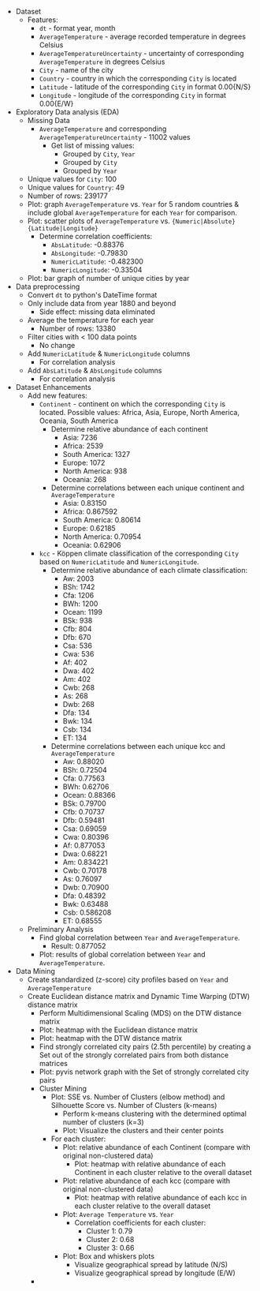 * Dataset
  * Features:
    * `dt` - format year, month
    * `AverageTemperature` - average recorded temperature in degrees Celsius
    * `AverageTemperatureUncertainty` - uncertainty of corresponding `AverageTemperature` in degrees Celsius
    * `City` - name of the city
    * `Country` - country in which the corresponding `City` is located
    * `Latitude` - latitude of the corresponding `City` in format 0.00{N/S}
    * `Longitude` - longitude of the corresponding `City` in format 0.00{E/W}
* Exploratory Data analysis (EDA)
  * Missing Data
    * `AverageTemperature` and corresponding `AverageTemperatureUncertainty` - 11002 values
      * Get list of missing values:
        * Grouped by `City`, `Year`
        * Grouped by `City`
        * Grouped by `Year`
  * Unique values for `City`: 100
  * Unique values for `Country`: 49
  * Number of rows: 239177
  * Plot: graph `AverageTemperature` vs. `Year` for 5 random countries & include global `AverageTemperature` for each `Year` for comparison.
  * Plot: scatter plots of `AverageTemperature` vs. `{Numeric|Absolute} {Latitude|Longitude}`
    * Determine correlation coefficients:
      * `AbsLatitude`: -0.88376
      * `AbsLongitude`: -0.79830
      * `NumericLatitude`: -0.482300
      * `NumericLongitude`: -0.33504
  * Plot: bar graph of number of unique cities by year 
* Data preprocessing
  * Convert `dt` to python's DateTime format
  * Only include data from year 1880 and beyond
    * Side effect: missing data eliminated
  * Average the temperature for each year
    * Number of rows: 13380
  * Filter cities with < 100 data points
    * No change
  * Add `NumericLatitude` & `NumericLongitude` columns
    * For correlation analysis
  * Add `AbsLatitude` & `AbsLongitude` columns
    * For correlation analysis
* Dataset Enhancements
  * Add new features:
    * `Continent` - continent on which the corresponding `City` is located. Possible values: Africa, Asia, Europe, North America, Oceania, South America
      * Determine relative abundance of each continent
        * Asia: 7236
        * Africa: 2539
        * South America: 1327
        * Europe: 1072
        * North America: 938
        * Oceania: 268
      * Determine correlations between each unique continent and `AverageTemperature`
        * Asia: 0.83150
        * Africa: 0.867592
        * South America: 0.80614
        * Europe: 0.62185
        * North America: 0.70954
        * Oceania: 0.62906
    * `kcc` - Köppen climate classification of the corresponding `City` based on `NumericLatitude` and `NumericLongitude`.
      * Determine relative abundance of each climate classification:
        * Aw: 2003
        * BSh: 1742
        * Cfa: 1206
        * BWh: 1200
        * Ocean: 1199
        * BSk: 938
        * Cfb: 804
        * Dfb: 670
        * Csa: 536
        * Cwa: 536
        * Af: 402
        * Dwa: 402
        * Am: 402
        * Cwb: 268
        * As: 268
        * Dwb: 268
        * Dfa: 134
        * Bwk: 134
        * Csb: 134
        * ET: 134
      * Determine correlations between each unique kcc and `AverageTemperature`
        * Aw: 0.88020
        * BSh: 0.72504
        * Cfa: 0.77563
        * BWh: 0.62706
        * Ocean: 0.88366
        * BSk: 0.79700
        * Cfb: 0.70737
        * Dfb: 0.59481
        * Csa: 0.69059
        * Cwa: 0.80396
        * Af: 0.877053
        * Dwa: 0.68221
        * Am: 0.834221
        * Cwb: 0.70178
        * As: 0.76097
        * Dwb: 0.70900
        * Dfa: 0.48392
        * Bwk: 0.63488
        * Csb: 0.586208
        * ET: 0.68555
  * Preliminary Analysis
    * Find global correlation between `Year` and `AverageTemperature`.
      * Result: 0.877052
    * Plot: results of global correlation between `Year` and `AverageTemperature`.
* Data Mining
  * Create standardized (z-score) city profiles based on `Year` and `AverageTemperature`
  * Create Euclidean distance matrix and Dynamic Time Warping (DTW) distance matrix
    * Perform Multidimensional Scaling (MDS) on the DTW distance matrix
    * Plot: heatmap with the Euclidean distance matrix
    * Plot: heatmap with the DTW distance matrix
    * Find strongly correlated city pairs (2.5th percentile) by creating a Set out of the strongly correlated pairs from both distance matrices
    * Plot: pyvis network graph with the Set of strongly correlated city pairs
    * Cluster Mining
      * Plot: SSE vs. Number of Clusters (elbow method) and Silhouette Score vs. Number of Clusters (k-means)
        * Perform k-means clustering with the determined optimal number of clusters (k=3)
        * Plot: Visualize the clusters and their center points
      * For each cluster:
        * Plot: relative abundance of each Continent (compare with original non-clustered data)
          * Plot: heatmap with relative abundance of each Continent in each cluster relative to the overall dataset
        * Plot: relative abundance of each kcc (compare with original non-clustered data)
          * Plot: heatmap with relative abundance of each kcc in each cluster relative to the overall dataset
        * Plot: `Average Temperature` vs. `Year`
          * Correlation coefficients for each cluster:
            * Cluster 1: 0.79
            * Cluster 2: 0.68
            * Cluster 3: 0.66
        * Plot: Box and whiskers plots
          * Visualize geographical spread by latitude (N/S)
          * Visualize geographical spread by longitude (E/W)
    * 